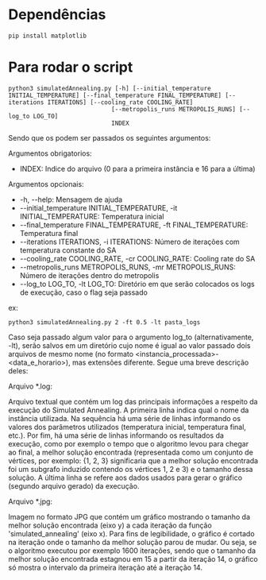 # Dependências
```
pip install matplotlib
```

# Para rodar o script
```
python3 simulatedAnnealing.py [-h] [--initial_temperature INITIAL_TEMPERATURE] [--final_temperature FINAL_TEMPERATURE] [--iterations ITERATIONS] [--cooling_rate COOLING_RATE]
                             [--metropolis_runs METROPOLIS_RUNS] [--log_to LOG_TO]
                             INDEX
```
Sendo que os podem ser passados os seguintes argumentos:

Argumentos obrigatorios:
  - INDEX:                 Indice do arquivo (0 para a primeira instância e 16 para a última)

Argumentos opcionais:
  - -h, --help:            Mensagem de ajuda
  - --initial_temperature INITIAL_TEMPERATURE, -it INITIAL_TEMPERATURE: Temperatura inicial
  - --final_temperature FINAL_TEMPERATURE, -ft FINAL_TEMPERATURE: Temperatura final
  - --iterations ITERATIONS, -i ITERATIONS: Número de iterações com temperatura constante do SA
  - --cooling_rate COOLING_RATE, -cr COOLING_RATE: Cooling rate do SA
  - --metropolis_runs METROPOLIS_RUNS, -mr METROPOLIS_RUNS: Número de iterações dentro do metropolis
  - --log_to LOG_TO, -lt LOG_TO: Diretório em que serão colocados os logs de execução, caso o flag seja passado

ex:
```
python3 simulatedAnnealing.py 2 -ft 0.5 -lt pasta_logs
```

Caso seja passado algum valor para o argumento log_to (alternativamente, -lt), serão salvos em um diretório cujo nome é igual ao valor passado dois arquivos de mesmo nome (no formato <instancia_processada>-<data_e_horario>), mas extensões diferente. Segue uma breve descrição deles:

Arquivo *.log:

Arquivo textual que contém um log das principais informações a respeito da execução do Simulated Annealing. A primeira linha indica qual o nome da instância utilizada. Na sequência há uma série de linhas informando os valores dos parâmetros utilizados (temperatura inicial, temperatura final, etc.). Por fim, há uma série de linhas informando os resultados da execução, como por exemplo o tempo que o algoritmo levou para chegar ao final, a melhor solução encontrada (representada como um conjunto de vértices, por exemplo: {1, 2, 3} significaria que a melhor solução encontrada foi um subgrafo induzido contendo os vértices 1, 2 e 3) e o tamanho dessa solução. A última linha se refere aos dados usados para gerar o gráfico (segundo arquivo gerado) da execução.

Arquivo *.jpg:

Imagem no formato JPG que contém um gráfico mostrando o tamanho da melhor solução encontrada (eixo y) a cada iteração da função 'simulated_annealing' (eixo x). Para fins de legibilidade, o gráfico é cortado na iteração onde o tamanho da melhor solução parou de mudar. Ou seja, se o algoritmo executou por exemplo 1600 iterações, sendo que o tamanho da melhor solução encontrada estagnou em 15 a partir da iteração 14, o gráfico só mostra o intervalo da primeira iteração até a iteração 14.
